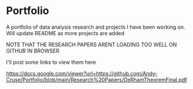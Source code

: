 # Portfolio
A portfolio of data analysis research and projects I have been working on. Will update README as more projects are added

NOTE THAT THE RESEARCH PAPERS ARENT LOADING TOO WELL ON GITHUB IN BROWSER

I'll post some links to view them here

https://docs.google.com/viewer?url=https://github.com/Andy-Cruse/Portfolio/blob/main/Research%20Papers/DeRhamTheoremFinal.pdf
